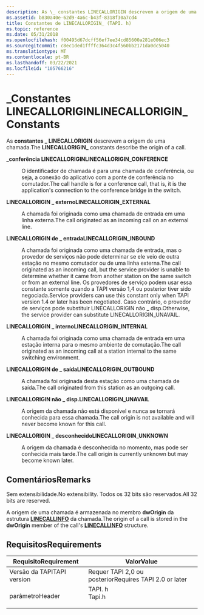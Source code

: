 ```yaml
---
description: As \_ constantes LINECALLORIGIN descrevem a origem de uma chamada.
ms.assetid: b830a40e-62d9-4a6c-b43f-8318f30a7cd4
title: Constantes de LINECALLORIGIN_ (TAPI. h)
ms.topic: reference
ms.date: 05/31/2018
ms.openlocfilehash: f00495d67dcff56ef7ee34cd85600a281e006ec3
ms.sourcegitcommit: c8ec1ded1ffffc364d3c4f560bb2171da0dc5040
ms.translationtype: MT
ms.contentlocale: pt-BR
ms.lasthandoff: 03/22/2021
ms.locfileid: "105766216"
---
```

# <a name="linecallorigin_-constants"></a><span data-ttu-id="39610-103">\_Constantes LINECALLORIGIN</span><span class="sxs-lookup"><span data-stu-id="39610-103">LINECALLORIGIN\_ Constants</span></span>

<span data-ttu-id="39610-104">As **constantes \_ LINECALLORIGIN** descrevem a origem de uma chamada.</span><span class="sxs-lookup"><span data-stu-id="39610-104">The **LINECALLORIGIN\_** constants describe the origin of a call.</span></span>

<dl> <dt>

<span data-ttu-id="39610-105"><span id="LINECALLORIGIN_CONFERENCE"></span><span id="linecallorigin_conference"></span>**\_conferência LINECALLORIGIN**</span><span class="sxs-lookup"><span data-stu-id="39610-105"><span id="LINECALLORIGIN_CONFERENCE"></span><span id="linecallorigin_conference"></span>**LINECALLORIGIN\_CONFERENCE**</span></span>
</dt> <dd> <dl> <dt>



<span data-ttu-id="39610-106">O identificador de chamada é para uma chamada de conferência, ou seja, a conexão do aplicativo com a ponte de conferência no comutador.</span><span class="sxs-lookup"><span data-stu-id="39610-106">The call handle is for a conference call, that is, it is the application's connection to the conference bridge in the switch.</span></span>


</dt> </dl> </dd> <dt>

<span data-ttu-id="39610-107"><span id="LINECALLORIGIN_EXTERNAL"></span><span id="linecallorigin_external"></span>**LINECALLORIGIN \_ externo**</span><span class="sxs-lookup"><span data-stu-id="39610-107"><span id="LINECALLORIGIN_EXTERNAL"></span><span id="linecallorigin_external"></span>**LINECALLORIGIN\_EXTERNAL**</span></span>
</dt> <dd> <dl> <dt>



<span data-ttu-id="39610-108">A chamada foi originada como uma chamada de entrada em uma linha externa.</span><span class="sxs-lookup"><span data-stu-id="39610-108">The call originated as an incoming call on an external line.</span></span>


</dt> </dl> </dd> <dt>

<span data-ttu-id="39610-109"><span id="LINECALLORIGIN_INBOUND"></span><span id="linecallorigin_inbound"></span>**LINECALLORIGIN de \_ entrada**</span><span class="sxs-lookup"><span data-stu-id="39610-109"><span id="LINECALLORIGIN_INBOUND"></span><span id="linecallorigin_inbound"></span>**LINECALLORIGIN\_INBOUND**</span></span>
</dt> <dd> <dl> <dt>



<span data-ttu-id="39610-110">A chamada foi originada como uma chamada de entrada, mas o provedor de serviços não pode determinar se ele veio de outra estação no mesmo comutador ou de uma linha externa.</span><span class="sxs-lookup"><span data-stu-id="39610-110">The call originated as an incoming call, but the service provider is unable to determine whether it came from another station on the same switch or from an external line.</span></span> <span data-ttu-id="39610-111">Os provedores de serviço podem usar essa constante somente quando a TAPI versão 1,4 ou posterior tiver sido negociada.</span><span class="sxs-lookup"><span data-stu-id="39610-111">Service providers can use this constant only when TAPI version 1.4 or later has been negotiated.</span></span> <span data-ttu-id="39610-112">Caso contrário, o provedor de serviços pode substituir LINECALLORIGIN não \_ disp.</span><span class="sxs-lookup"><span data-stu-id="39610-112">Otherwise, the service provider can substitute LINECALLORIGIN\_UNAVAIL.</span></span>


</dt> </dl> </dd> <dt>

<span data-ttu-id="39610-113"><span id="LINECALLORIGIN_INTERNAL"></span><span id="linecallorigin_internal"></span>**LINECALLORIGIN \_ interno**</span><span class="sxs-lookup"><span data-stu-id="39610-113"><span id="LINECALLORIGIN_INTERNAL"></span><span id="linecallorigin_internal"></span>**LINECALLORIGIN\_INTERNAL**</span></span>
</dt> <dd> <dl> <dt>



<span data-ttu-id="39610-114">A chamada foi originada como uma chamada de entrada em uma estação interna para o mesmo ambiente de comutação.</span><span class="sxs-lookup"><span data-stu-id="39610-114">The call originated as an incoming call at a station internal to the same switching environment.</span></span>


</dt> </dl> </dd> <dt>

<span data-ttu-id="39610-115"><span id="LINECALLORIGIN_OUTBOUND"></span><span id="linecallorigin_outbound"></span>**LINECALLORIGIN de \_ saída**</span><span class="sxs-lookup"><span data-stu-id="39610-115"><span id="LINECALLORIGIN_OUTBOUND"></span><span id="linecallorigin_outbound"></span>**LINECALLORIGIN\_OUTBOUND**</span></span>
</dt> <dd> <dl> <dt>



<span data-ttu-id="39610-116">A chamada foi originada desta estação como uma chamada de saída.</span><span class="sxs-lookup"><span data-stu-id="39610-116">The call originated from this station as an outgoing call.</span></span>


</dt> </dl> </dd> <dt>

<span data-ttu-id="39610-117"><span id="LINECALLORIGIN_UNAVAIL"></span><span id="linecallorigin_unavail"></span>**LINECALLORIGIN não \_ disp.**</span><span class="sxs-lookup"><span data-stu-id="39610-117"><span id="LINECALLORIGIN_UNAVAIL"></span><span id="linecallorigin_unavail"></span>**LINECALLORIGIN\_UNAVAIL**</span></span>
</dt> <dd> <dl> <dt>



<span data-ttu-id="39610-118">A origem da chamada não está disponível e nunca se tornará conhecida para essa chamada.</span><span class="sxs-lookup"><span data-stu-id="39610-118">The call origin is not available and will never become known for this call.</span></span>


</dt> </dl> </dd> <dt>

<span data-ttu-id="39610-119"><span id="LINECALLORIGIN_UNKNOWN"></span><span id="linecallorigin_unknown"></span>**LINECALLORIGIN \_ desconhecido**</span><span class="sxs-lookup"><span data-stu-id="39610-119"><span id="LINECALLORIGIN_UNKNOWN"></span><span id="linecallorigin_unknown"></span>**LINECALLORIGIN\_UNKNOWN**</span></span>
</dt> <dd> <dl> <dt>



<span data-ttu-id="39610-120">A origem da chamada é desconhecida no momento, mas pode ser conhecida mais tarde.</span><span class="sxs-lookup"><span data-stu-id="39610-120">The call origin is currently unknown but may become known later.</span></span>


</dt> </dl> </dd> </dl>

## <a name="remarks"></a><span data-ttu-id="39610-121">Comentários</span><span class="sxs-lookup"><span data-stu-id="39610-121">Remarks</span></span>

<span data-ttu-id="39610-122">Sem extensibilidade.</span><span class="sxs-lookup"><span data-stu-id="39610-122">No extensibility.</span></span> <span data-ttu-id="39610-123">Todos os 32 bits são reservados.</span><span class="sxs-lookup"><span data-stu-id="39610-123">All 32 bits are reserved.</span></span>

<span data-ttu-id="39610-124">A origem de uma chamada é armazenada no membro **dwOrigin** da estrutura [**LINECALLINFO**](/windows/desktop/api/Tapi/ns-tapi-linecallinfo) da chamada.</span><span class="sxs-lookup"><span data-stu-id="39610-124">The origin of a call is stored in the **dwOrigin** member of the call's [**LINECALLINFO**](/windows/desktop/api/Tapi/ns-tapi-linecallinfo) structure.</span></span>

## <a name="requirements"></a><span data-ttu-id="39610-125">Requisitos</span><span class="sxs-lookup"><span data-stu-id="39610-125">Requirements</span></span>



| <span data-ttu-id="39610-126">Requisito</span><span class="sxs-lookup"><span data-stu-id="39610-126">Requirement</span></span> | <span data-ttu-id="39610-127">Valor</span><span class="sxs-lookup"><span data-stu-id="39610-127">Value</span></span> |
|-------------------------|-----------------------------------------------------------------------------------|
| <span data-ttu-id="39610-128">Versão da TAPI</span><span class="sxs-lookup"><span data-stu-id="39610-128">TAPI version</span></span><br/> | <span data-ttu-id="39610-129">Requer TAPI 2,0 ou posterior</span><span class="sxs-lookup"><span data-stu-id="39610-129">Requires TAPI 2.0 or later</span></span><br/>                                             |
| <span data-ttu-id="39610-130">parâmetro</span><span class="sxs-lookup"><span data-stu-id="39610-130">Header</span></span><br/>       | <dl> <span data-ttu-id="39610-131"><dt>TAPI. h</dt></span><span class="sxs-lookup"><span data-stu-id="39610-131"><dt>Tapi.h</dt></span></span> </dl> |



 

 





